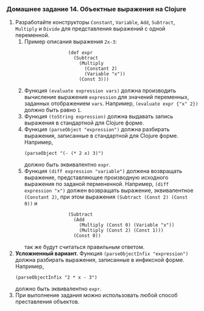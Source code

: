 ### Домашнее задание 14. Объектные выражения на Clojure

1. Разработайте конструкторы `Constant`, `Variable`, `Add`, `Subtract`, `Multiply` и `Divide` для представления выражений с одной переменной.
    1. Пример описания выражения `2x-3`:
        ```
                        (def expr 
                          (Subtract
                            (Multiply
                              (Constant 2)
                              (Variable "x"))
                            (Const 3)))
       ```
    2. Функция `(evaluate expression vars)` должна производить вычисление выражения `expression` для значений переменных, заданных отображением `vars`. Например, `(evaluate expr {"x" 2})` должно быть равно `1`.
    3. Функция `(toString expression)` должна выдавать запись выражения в стандартной для Clojure форме.
    4. Функция `(parseObject "expression")` должна разбирать выражения, записанные в стандартной для Clojure форме. Например,
        ```
        (parseObject "(- (* 2 x) 3)")
       ```
        должно быть эквивалентно `expr`.
    5. Функция `(diff expression "variable")` должена возвращать выражение, представляющее производную исходного выражения по заданой пермененной. Например, `(diff expression "x")` должен возвращать выражение, эквивалентное `(Constant 2)`, при этом выражения `(Subtract (Const 2) (Const 0))` и
        ```
                        (Subtract
                          (Add
                            (Multiply (Const 0) (Variable "x"))
                            (Multiply (Const 2) (Const 1)))
                          (Const 0))
       ```
        так же будут считаться правильным ответом.
2. **Усложненный вариант.** Функция `(parseObjectInfix "expression")` должна разбирать выражения, записанные в инфиксной форме. Например,
    ```
    (parseObjectInfix "2 * x - 3")
   ```
    должно быть эквивалентно `expr`.
3. При выполнение задания можно использовать любой способ преставления объектов.